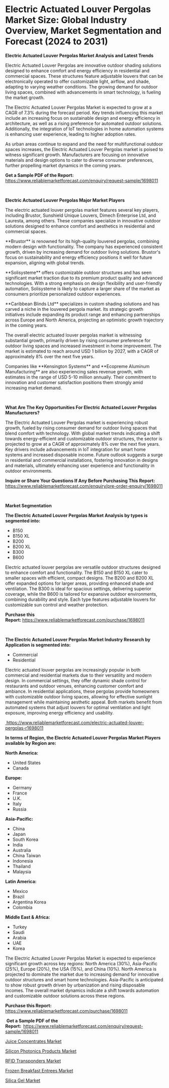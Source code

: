 <p><h1>Electric Actuated Louver Pergolas Market Size: Global Industry Overview, Market Segmentation and Forecast (2024 to 2031)</h1></p><p><strong>Electric Actuated Louver Pergolas Market Analysis and Latest Trends</strong></p>
<p><p>Electric Actuated Louver Pergolas are innovative outdoor shading solutions designed to enhance comfort and energy efficiency in residential and commercial spaces. These structures feature adjustable louvers that can be electronically operated to offer customizable light, airflow, and shade, adapting to varying weather conditions. The growing demand for outdoor living spaces, combined with advancements in smart technology, is fueling the market growth.</p><p>The Electric Actuated Louver Pergolas Market is expected to grow at a CAGR of 7.3% during the forecast period. Key trends influencing this market include an increasing focus on sustainable design and energy efficiency in architecture, as well as a rising preference for automated outdoor solutions. Additionally, the integration of IoT technologies in home automation systems is enhancing user experience, leading to higher adoption rates.</p><p>As urban areas continue to expand and the need for multifunctional outdoor spaces increases, the Electric Actuated Louver Pergolas market is poised to witness significant growth. Manufacturers are focusing on innovative materials and design options to cater to diverse consumer preferences, further propelling market dynamics in the coming years.</p></p>
<p><strong>Get a Sample PDF of the Report:&nbsp;</strong> <a href="https://www.reliablemarketforecast.com/enquiry/request-sample/1698011?utm_campaign=1874&utm_medium=2&utm_source=Github&utm_content=ia&utm_term=12122024&utm_id=electric-actuated-louver-pergolas">https://www.reliablemarketforecast.com/enquiry/request-sample/1698011</a></p>
<p>&nbsp;</p>
<p><strong>Electric Actuated Louver Pergolas Major Market Players</strong></p>
<p><p>The electric actuated louver pergolas market features several key players, including Brustor, Sunshield Unique Louvers, Dimech Enterprise Ltd, and Lauresta, among others. These companies specialize in innovative outdoor solutions designed to enhance comfort and aesthetics in residential and commercial spaces.</p><p>**Brustor** is renowned for its high-quality louvered pergolas, combining modern design with functionality. The company has experienced consistent growth, driven by increasing demand for outdoor living solutions. Brustor's focus on sustainability and energy efficiency positions it well for future expansion, aligning with global trends.</p><p>**Solisysteme** offers customizable outdoor structures and has seen significant market traction due to its premium product quality and advanced technologies. With a strong emphasis on design flexibility and user-friendly automation, Solisysteme is likely to capture a larger share of the market as consumers prioritize personalized outdoor experiences.</p><p>**Caribbean Blinds Ltd** specializes in custom shading solutions and has carved a niche in the louvered pergola market. Its strategic growth initiatives include expanding its product range and enhancing partnerships across Europe and North America, projecting an optimistic growth trajectory in the coming years.</p><p>The overall electric actuated louver pergolas market is witnessing substantial growth, primarily driven by rising consumer preference for outdoor living spaces and increased investment in home improvement. The market is estimated to reach around USD 1 billion by 2027, with a CAGR of approximately 8% over the next five years.</p><p>Companies like **Kensington Systems** and **Ecopreme Aluminum Manufacturing** are also experiencing sales revenue growth, with estimates in the range of USD 5-10 million annually. Their commitment to innovation and customer satisfaction positions them strongly amid increasing market demand.</p></p>
<p>&nbsp;</p>
<p><strong>What Are The Key Opportunities For Electric Actuated Louver Pergolas Manufacturers?</strong></p>
<p><p>The Electric Actuated Louver Pergolas market is experiencing robust growth, fueled by rising consumer demand for outdoor living spaces that blend comfort with technology. With global market trends indicating a shift towards energy-efficient and customizable outdoor structures, the sector is projected to grow at a CAGR of approximately 8% over the next five years. Key drivers include advancements in IoT integration for smart home systems and increased disposable income. Future outlook suggests a surge in residential and commercial installations, fostering innovation in designs and materials, ultimately enhancing user experience and functionality in outdoor environments.</p></p>
<p><strong>Inquire or Share Your Questions If Any Before Purchasing This Report:</strong> <a href="https://www.reliablemarketforecast.com/enquiry/pre-order-enquiry/1698011?utm_campaign=1874&utm_medium=2&utm_source=Github&utm_content=ia&utm_term=12122024&utm_id=electric-actuated-louver-pergolas">https://www.reliablemarketforecast.com/enquiry/pre-order-enquiry/1698011</a></p>
<p>&nbsp;</p>
<p><strong>Market Segmentation</strong></p>
<p><strong>The Electric Actuated Louver Pergolas Market Analysis by types is segmented into:</strong></p>
<p><ul><li>B150</li><li>B150 XL</li><li>B200</li><li>B200 XL</li><li>B300</li><li>B600</li></ul></p>
<p><p>Electric actuated louver pergolas are versatile outdoor structures designed to enhance comfort and functionality. The B150 and B150 XL cater to smaller spaces with efficient, compact designs. The B200 and B200 XL offer expanded options for larger areas, providing enhanced shade and ventilation. The B300 is ideal for spacious settings, delivering superior coverage, while the B600 is tailored for expansive outdoor environments, combining durability and style. Each type features adjustable louvers for customizable sun control and weather protection.</p></p>
<p><strong>Purchase this Report:&nbsp;</strong><a href="https://www.reliablemarketforecast.com/purchase/1698011?utm_campaign=1874&utm_medium=2&utm_source=Github&utm_content=ia&utm_term=12122024&utm_id=electric-actuated-louver-pergolas">https://www.reliablemarketforecast.com/purchase/1698011</a></p>
<p>&nbsp;</p>
<p><strong>The Electric Actuated Louver Pergolas Market Industry Research by Application is segmented into:</strong></p>
<p><ul><li>Commercial</li><li>Residential</li></ul></p>
<p><p>Electric actuated louver pergolas are increasingly popular in both commercial and residential markets due to their versatility and modern design. In commercial settings, they offer dynamic shade control for restaurants and outdoor venues, enhancing customer comfort and ambiance. In residential applications, these pergolas provide homeowners with customizable outdoor living spaces, allowing for effective sunlight management while maintaining aesthetic appeal. Both markets benefit from automated systems that adjust louvers for optimal ventilation and light exposure, improving energy efficiency and usability.</p></p>
<p><a href="https://www.reliablemarketforecast.com/electric-actuated-louver-pergolas-r1698011?utm_campaign=1874&utm_medium=2&utm_source=Github&utm_content=ia&utm_term=12122024&utm_id=electric-actuated-louver-pergolas">&nbsp;https://www.reliablemarketforecast.com/electric-actuated-louver-pergolas-r1698011</a></p>
<p><strong>In terms of Region, the Electric Actuated Louver Pergolas Market Players available by Region are:</strong></p>
<p>
    <p> <strong> North America: </strong>
        <ul>
            <li>United States</li>
            <li>Canada</li>
        </ul>
        </p> 
    <p> <strong> Europe: </strong>
        <ul>
            <li>Germany</li>
            <li>France</li>
            <li>U.K.</li>
            <li>Italy</li>
            <li>Russia</li>
        </ul>
        </p> 
    <p> <strong> Asia-Pacific: </strong>
        <ul>
            <li>China</li>
            <li>Japan</li>
            <li>South Korea</li>
            <li>India</li>
            <li>Australia</li>
            <li>China Taiwan</li>
            <li>Indonesia</li>
            <li>Thailand</li>
            <li>Malaysia</li>
        </ul>
        </p> 
    <p> <strong> Latin America: </strong>
        <ul>
            <li>Mexico</li>
            <li>Brazil</li>
            <li>Argentina Korea</li>
            <li>Colombia</li>
        </ul>
        </p> 
    <p> <strong> Middle East & Africa: </strong>
        <ul>
            <li>Turkey</li>
            <li>Saudi</li>
            <li>Arabia</li>
            <li>UAE</li>
            <li>Korea</li>
        </ul>
    </p>
    </p>
<p><p>The Electric Actuated Louver Pergolas Market is expected to experience significant growth across key regions: North America (30%), Asia-Pacific (25%), Europe (20%), the USA (15%), and China (10%). North America is projected to dominate the market due to increasing demand for innovative outdoor structures and smart home technologies. Asia-Pacific is anticipated to show robust growth driven by urbanization and rising disposable incomes. The overall market dynamics indicate a shift towards automation and customizable outdoor solutions across these regions.</p></p>
<p><strong>Purchase this Report: </strong><a href="https://www.reliablemarketforecast.com/purchase/1698011?utm_campaign=1874&utm_medium=2&utm_source=Github&utm_content=ia&utm_term=12122024&utm_id=electric-actuated-louver-pergolas">https://www.reliablemarketforecast.com/purchase/1698011</a></p>
<p>&nbsp;<strong>Get a Sample PDF of the Report:&nbsp;&nbsp;</strong><a href="https://www.reliablemarketforecast.com/enquiry/request-sample/1698011?utm_campaign=1874&utm_medium=2&utm_source=Github&utm_content=ia&utm_term=12122024&utm_id=electric-actuated-louver-pergolas">https://www.reliablemarketforecast.com/enquiry/request-sample/1698011</a></p>
<p><strong></strong></p>
<p><p><a href="https://www.linkedin.com/pulse/f-my-mkt-intel-xkfif?utm_campaign=1874&utm_medium=2&utm_source=Github&utm_content=ia&utm_term=12122024&utm_id=electric-actuated-louver-pergolas">Juice Concentrates Market</a></p><p><a href="https://www.linkedin.com/pulse/f-my-mkt-intel-xkfif?utm_campaign=1874&utm_medium=2&utm_source=Github&utm_content=ia&utm_term=12122024&utm_id=electric-actuated-louver-pergolas">Silicon Photonics Products Market</a></p><p><a href="https://www.linkedin.com/pulse/f-my-mkt-intel-xkfif?utm_campaign=1874&utm_medium=2&utm_source=Github&utm_content=ia&utm_term=12122024&utm_id=electric-actuated-louver-pergolas">RFID Transponders Market</a></p><p><a href="https://www.linkedin.com/pulse/f-my-mkt-intel-xkfif?utm_campaign=1874&utm_medium=2&utm_source=Github&utm_content=ia&utm_term=12122024&utm_id=electric-actuated-louver-pergolas">Frozen Breakfast Entrees Market</a></p><p><a href="https://www.linkedin.com/pulse/f-my-mkt-intel-xkfif?utm_campaign=1874&utm_medium=2&utm_source=Github&utm_content=ia&utm_term=12122024&utm_id=electric-actuated-louver-pergolas">Silica Gel Market</a></p></p>